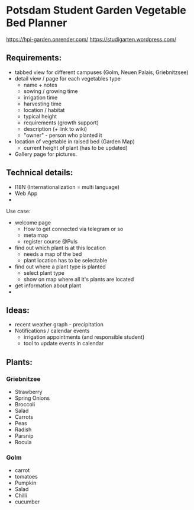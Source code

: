 Potsdam Student Garden Vegetable Bed Planner
============================================
https://hpi-garden.onrender.com/
https://studigarten.wordpress.com/

## Requirements:
- tabbed view for different campuses (Golm, Neuen Palais, Griebnitzsee)
- detail view / page for each vegetables type
  - name + notes
  - sowing / growing time
  - irrigation time
  - harvesting time
  - location / habitat
  - typical height
  - requirements (growth support)
  - description (+ link to wiki)
  - "owner" - person who planted it
- location of vegetable in raised bed (Garden Map)
  - current height of plant (has to be updated)
- Gallery page for pictures. 

## Technical details:
- I18N (Internationalization = multi language)
- Web App
- 

Use case:
- welcome page
  - How to get connected via telegram or so
  - meta map
  - register course @Puls
- find out which plant is at this location
  - needs a map of the bed
  - plant location has to be selectable
- find out where a plant type is planted
  - select plant type
  - show on map where all it's plants are located
- get information about plant
- 

## Ideas:
- recent weather graph - precipitation
- Notifications / calendar events
  - irrigation appointments (and responsible student)
  - tool to update events in calendar

## Plants:

### Griebnitzee
- Strawberry
- Spring Onions
- Broccoli
- Salad
- Carrots
- Peas
- Radish
- Parsnip
- Rocula


### Golm
- carrot
- tomatoes
- Pumpkin
- Salad
- Chilli
- cucumber

